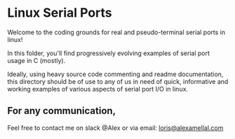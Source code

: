 # Linux Serial Ports
Welcome to the coding grounds for real and pseudo-terminal serial ports in linux!

In this folder, you'll find progressively evolving examples of serial port usage in C (mostly). 

Ideally, using heavy source code commenting and readme documentation, this directory should be of use to any of us in need of quick, informative and working examples of various aspects of serial port I/O in linux.

## For any communication,
Feel free to contact me on slack @Alex or via email: loris@alexamellal.com

